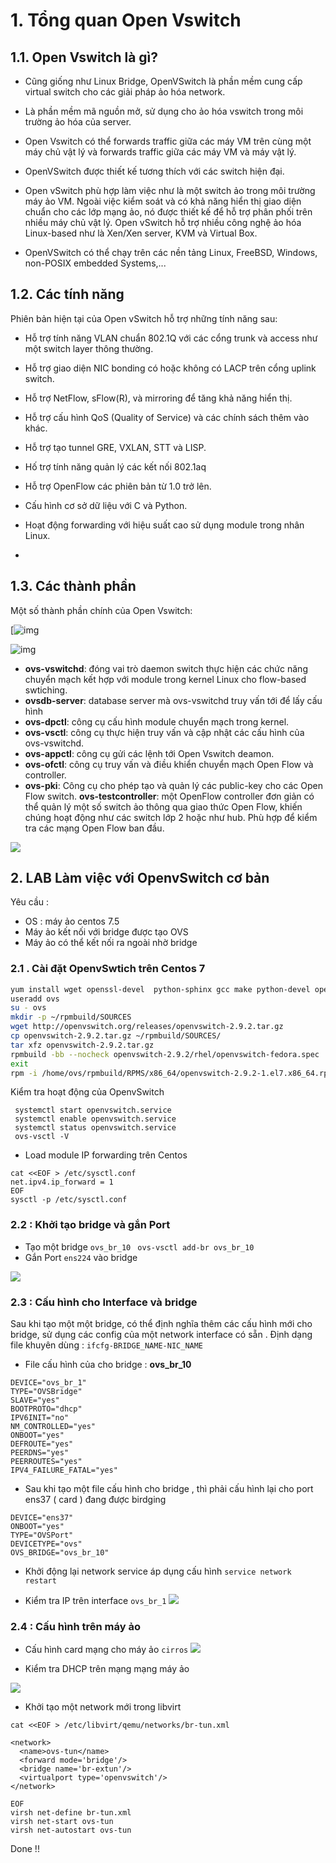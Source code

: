 
# 1. Tổng quan Open Vswitch

## 1.1. Open Vswitch là gì?

-   Cũng giống như Linux Bridge, OpenVSwitch là phần mềm cung cấp virtual switch cho các giải pháp ảo hóa network.
    
-   Là phần mềm mã nguồn mở, sử dụng cho ảo hóa vswitch trong môi trường ảo hóa của server.
    
-   Open Vswitch có thể forwards traffic giữa các máy VM trên cùng một máy chủ vật lý và forwards traffic giữa các máy VM và máy vật lý.
    
-   OpenVSwitch được thiết kế tương thích với các switch hiện đại.
    
-   Open vSwitch phù hợp làm việc như là một switch ảo trong môi trường máy ảo VM. Ngoài việc kiểm soát và có khả năng hiển thị giao diện chuẩn cho các lớp mạng ảo, nó được thiết kế để hỗ trợ phân phối trên nhiều máy chủ vật lý. Open vSwitch hỗ trợ nhiều công nghệ ảo hóa Linux-based như là Xen/Xen server, KVM và Virtual Box.
    
-   OpenVSwitch có thể chạy trên các nền tảng Linux, FreeBSD, Windows, non-POSIX embedded Systems,...
    

## 1.2. Các tính năng

Phiên bản hiện tại của Open vSwitch hỗ trợ những tính năng sau:

-   Hỗ trợ tính năng VLAN chuẩn 802.1Q với các cổng trunk và access như một switch layer thông thường.
    
-   Hỗ trợ giao diện NIC bonding có hoặc không có LACP trên cổng uplink switch.
    
-   Hỗ trợ NetFlow, sFlow(R), và mirroring để tăng khả năng hiển thị.
    
-   Hỗ trợ cấu hình QoS (Quality of Service) và các chính sách thêm vào khác.
    
-   Hỗ trợ tạo tunnel GRE, VXLAN, STT và LISP.
    
-   Hố trợ tính năng quản lý các kết nối 802.1aq
    
-   Hỗ trợ OpenFlow các phiên bản từ 1.0 trở lên.
    
-   Cấu hình cơ sở dữ liệu với C và Python.
    
-   Hoạt động forwarding với hiệu suất cao sử dụng module trong nhân Linux.
- 
## 1.3. Các thành phần

Một số thành phần chính của Open Vswitch:

[![img](https://github.com/hocchudong/thuctap012017/raw/master/TamNT/Virtualization/images/2.7.png)

![img](https://github.com/hocchudong/thuctap012017/raw/master/TamNT/Virtualization/images/2.1.png)


-  **ovs-vswitchd**: đóng vai trò daemon switch thực hiện các chức năng chuyển mạch kết hợp với module trong kernel Linux cho flow-based swtiching.
-  **ovsdb-server**: database server mà ovs-vswitchd truy vấn tới để lấy cấu hình
- **ovs-dpctl**: công cụ cấu hình module chuyển mạch trong kernel.
-  **ovs-vsctl**: công cụ thực hiện truy vấn và cập nhật các cấu hình của ovs-vswitchd.
-  **ovs-appctl**: công cụ gửi các lệnh tới Open Vswitch deamon. 
-  **ovs-ofctl**: công cụ truy vấn và điều khiển chuyển mạch Open Flow và controller.
-  **ovs-pki**: Công cụ cho phép tạo và quản lý các public-key cho các Open Flow switch.
  **ovs-testcontroller**: một OpenFlow controller đơn giản có thể quản lý một số switch ảo thông qua giao thức Open Flow, khiến chúng hoạt động như các switch lớp 2 hoặc như hub. Phù hợp để kiểm tra các mạng Open Flow ban đầu.


![](https://github.com/hocchudong/thuctap012017/raw/master/TamNT/Virtualization/images/2.2.png)


## 2. LAB Làm việc với OpenvSwitch cơ bản

Yêu cầu :
- OS : máy ảo centos 7.5
- Máy ảo kết nối với bridge được tạo OVS
- Máy ảo có thể kết nối ra ngoài nhờ bridge

### 2.1 . Cài đặt OpenvSwtich trên Centos 7
```bash
yum install wget openssl-devel  python-sphinx gcc make python-devel openssl-devel kernel-devel graphviz kernel-debug-devel autoconf automake rpm-build redhat-rpm-config libtool python-twisted-core python-zope-interface PyQt4 desktop-file-utils libcap-ng-devel groff checkpolicy selinux-policy-devel python-six -y 
useradd ovs
su - ovs
mkdir -p ~/rpmbuild/SOURCES
wget http://openvswitch.org/releases/openvswitch-2.9.2.tar.gz
cp openvswitch-2.9.2.tar.gz ~/rpmbuild/SOURCES/
tar xfz openvswitch-2.9.2.tar.gz
rpmbuild -bb --nocheck openvswitch-2.9.2/rhel/openvswitch-fedora.spec
exit
rpm -i /home/ovs/rpmbuild/RPMS/x86_64/openvswitch-2.9.2-1.el7.x86_64.rpm 

```


Kiểm tra hoạt động của OpenvSwitch
```
 systemctl start openvswitch.service
 systemctl enable openvswitch.service
 systemctl status openvswitch.service
 ovs-vsctl -V
```
- Load module IP forwarding trên Centos
```
cat <<EOF > /etc/sysctl.conf
net.ipv4.ip_forward = 1
EOF
sysctl -p /etc/sysctl.conf
```


### 2.2 : Khởi tạo bridge và gắn Port
- Tạo một bridge `ovs_br_10`
` ovs-vsctl add-br ovs_br_10`
- Gắn Port `ens224` vào bridge

![](https://i.imgur.com/7h6KGD9.png)


### 2.3 : Cấu hình cho Interface và bridge

Sau khi tạo một một bridge, có thể định nghĩa thêm các cấu hình mới cho bridge, sử dụng các config của một network interface có sẵn . Định dạng file khuyên dùng : `ifcfg-BRIDGE_NAME-NIC_NAME`

- File cấu hình của cho  bridge : **ovs_br_10** 
```
DEVICE="ovs_br_1"
TYPE="OVSBridge"
SLAVE="yes"
BOOTPROTO="dhcp"
IPV6INIT="no"
NM_CONTROLLED="yes"
ONBOOT="yes"
DEFROUTE="yes"
PEERDNS="yes"
PEERROUTES="yes"
IPV4_FAILURE_FATAL="yes"
```
- Sau khi tạo một file cấu hình cho bridge , thì phải cấu hình lại cho port ens37 ( card ) đang được birdging

```
DEVICE="ens37"
ONBOOT="yes"
TYPE="OVSPort"
DEVICETYPE="ovs"
OVS_BRIDGE="ovs_br_10"
```

- Khởi động lại network service áp dụng cấu hình
`service network restart`

- Kiểm tra IP trên interface `ovs_br_1`
![](https://i.imgur.com/xMlB9nQ.png.png)


### 2.4 : Cấu hình trên máy ảo

- Cấu hình card mạng cho máy ảo `cirros`
![](https://i.imgur.com/1wuimcS.png)

- Kiểm tra DHCP trên mạng mạng máy ảo

![](https://i.imgur.com/22Zn9Yv.png)

-  Khởi tạo một network mới trong libvirt
````
cat <<EOF > /etc/libvirt/qemu/networks/br-tun.xml

<network>
  <name>ovs-tun</name>
  <forward mode='bridge'/>
  <bridge name='br-extun'/>
  <virtualport type='openvswitch'/>
</network>

EOF
virsh net-define br-tun.xml
virsh net-start ovs-tun
virsh net-autostart ovs-tun
````
Done !!
